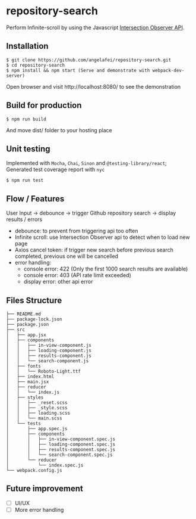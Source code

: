 # repository-search
Perform Infinite-scroll by using the Javascript [Intersection Observer API](https://developer.mozilla.org/en-US/docs/Web/API/IntersectionObserver).

## Installation

```shell
$ git clone https://github.com/angelafei/repository-search.git
$ cd repository-search
$ npm install && npm start (Serve and demonstrate with webpack-dev-server)
```
Open browser and visit http://localhost:8080/ to see the demonstration

## Build for production
```shell
$ npm run build
```
And move dist/ folder to your hosting place

## Unit testing
Implemented with `Mocha`, `Chai`, `Sinon` and `@testing-library/react`; Generated test coverage report with `nyc` 
```shell
$ npm run test
```  

## Flow / Features
User Input -> debounce -> trigger Github repository search -> display results / errors

- debounce: to prevent from triggering api too often
- Infinite scroll: use Intersection Observer api to detect when to load new page
- Axios cancel token: if trigger new search before previous search completed, previous one will be cancelled
- error handling: 
  - console error: 422 (Only the first 1000 search results are available)
  - console error: 403 (API rate limit exceeded)
  - display error: other api error


## Files Structure
```
├── README.md
├── package-lock.json
├── package.json
├── src
│   ├── app.jsx
│   ├── components
│   │   ├── in-view-component.js
│   │   ├── loading-component.js
│   │   ├── results-component.js
│   │   └── search-component.js
│   ├── fonts
│   │   └── Roboto-Light.ttf
│   ├── index.html
│   ├── main.jsx
│   ├── reducer
│   │   └── index.js
│   ├── styles
│   │   ├── _reset.scss
│   │   ├── _style.scss
│   │   ├── loading.scss
│   │   └── main.scss
│   └── tests
│       ├── app.spec.js
│       ├── components
│       │   ├── in-view-component.spec.js
│       │   ├── loading-component.spec.js
│       │   ├── results-component.spec.js
│       │   └── search-component.spec.js
│       └── reducer
│           └── index.spec.js
└── webpack.config.js
```

## Future improvement
  - [ ] UI/UX
  - [ ] More error handling